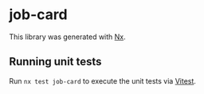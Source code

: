# job-card

This library was generated with [Nx](https://nx.dev).

## Running unit tests

Run `nx test job-card` to execute the unit tests via [Vitest](https://vitest.dev/).

